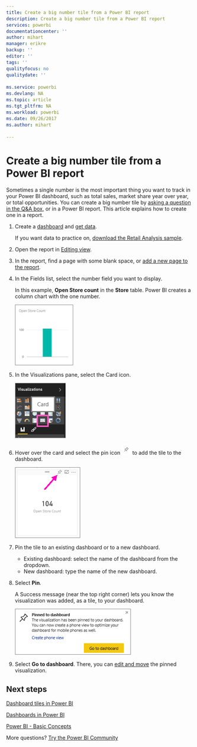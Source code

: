 ```yaml
---
title: Create a big number tile from a Power BI report
description: Create a big number tile from a Power BI report
services: powerbi
documentationcenter: ''
author: mihart
manager: erikre
backup: ''
editor: ''
tags: ''
qualityfocus: no
qualitydate: ''

ms.service: powerbi
ms.devlang: NA
ms.topic: article
ms.tgt_pltfrm: NA
ms.workload: powerbi
ms.date: 09/26/2017
ms.author: mihart

---
```

# Create a big number tile from a Power BI report
Sometimes a single number is the most important thing you want to track in your Power BI dashboard, such as total sales, market share year over year, or total opportunities. You can create a big number tile by [asking a question in the Q&A box](power-bi-visualization-big-number.md), or in a Power BI report. This article explains how to create one in a report.

1. Create a [dashboard](powerbi-service-dashboards.md) and [get data](service-get-data.md).
   
   If you want data to practice on, [download the Retail Analysis sample](powerbi-sample-retail-analysis-take-a-tour.md). 
2. Open the report in [Editing view](powerbi-service-go-from-reading-view-to-editing-view.md).
3. In the report, find a page with some blank space, or [add a new page to the report](power-bi-report-add-page.md).
4. In the Fields list, select the number field you want to display.
   
   In this example, **Open Store count** in the **Store** table. Power BI creates a column chart with the one number.
   
   ![](media/powerbi-service-create-a-big-number-tile-from-a-power-bi-report/PBI_RptNumberTileChart.png)
5. In the Visualizations pane, select the Card icon.
   
   ![](media/powerbi-service-create-a-big-number-tile-from-a-power-bi-report/PBI_ChangeChartCard.png)
6. Hover over the card and select the pin icon ![](media/powerbi-service-create-a-big-number-tile-from-a-power-bi-report/PBI_PinTile.png) to add the tile to the dashboard. 
   
   ![](media/powerbi-service-create-a-big-number-tile-from-a-power-bi-report/power-bi-pin-icon.png)
7. Pin the tile to an existing dashboard or to a new dashboard. 
   
   * Existing dashboard: select the name of the dashboard from the dropdown.
   * New dashboard: type the name of the new dashboard.
8. Select **Pin**.
   
   A Success message (near the top right corner) lets you know the visualization was added, as a tile, to your dashboard.
   
   ![](media/powerbi-service-create-a-big-number-tile-from-a-power-bi-report/power-bi-pin-success-message.png)
9. Select **Go to dashboard**. There, you can [edit and move](powerbi-service-edit-a-tile-in-a-dashboard.md) the pinned visualization.

## Next steps
[Dashboard tiles in Power BI](powerbi-service-dashboard-tiles.md)

[Dashboards in Power BI](powerbi-service-dashboards.md)

[Power BI - Basic Concepts](powerbi-service-basic-concepts.md)

More questions? [Try the Power BI Community](http://community.powerbi.com/)

